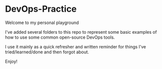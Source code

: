 # DevOps-Practice

Welcome to my personal playground
 
I've added several folders to this repo to represent 
some basic examples of how to use some common open-source DevOps tools.

I use it mainly as a quick refresher and written reminder 
for things I've tried/learned/done and then forgot about.

Enjoy!
